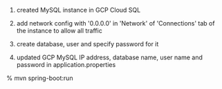 1. created MySQL instance in GCP Cloud SQL

2. add network config with '0.0.0.0' in 'Network' of 'Connections' tab of the instance to allow all traffic

4. create database, user and specify password for it

4. updated GCP MySQL IP address, database name, user name and password in application.properties

% mvn spring-boot:run